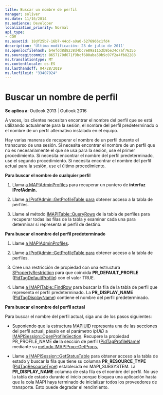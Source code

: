 ```yaml
---
title: Buscar un nombre de perfil
manager: soliver
ms.date: 11/16/2014
ms.audience: Developer
localization_priority: Normal
api_type:
- COM
ms.assetid: 18df25b7-16b7-44cd-a9a0-5276966c1fd4
description: 'Última modificación: 23 de julio de 2011'
ms.openlocfilehash: b4efdd8d8238d4bc7e89a1153b9be34c7af76355
ms.sourcegitcommit: 8657170d071f9bcf680aba50b9c07f2a4fb82283
ms.translationtype: MT
ms.contentlocale: es-ES
ms.lasthandoff: 04/28/2019
ms.locfileid: "33407924"
---
```

# <a name="finding-a-profile-name"></a>Buscar un nombre de perfil

  
  
**Se aplica a**: Outlook 2013 | Outlook 2016 
  
A veces, los clientes necesitan encontrar el nombre del perfil que se está utilizando actualmente para la sesión, el nombre del perfil predeterminado o el nombre de un perfil alternativo instalado en el equipo.
  
Hay varias maneras de recuperar el nombre de un perfil durante el transcurso de una sesión. Si necesita encontrar el nombre de un perfil que no es necesariamente el que se usa para la sesión, use el primer procedimiento. Si necesita encontrar el nombre del perfil predeterminado, use el segundo procedimiento. Si necesita encontrar el nombre del perfil actual para la sesión, use el último procedimiento. 
  
 **Para buscar el nombre de cualquier perfil**
  
1. Llama [a MAPIAdminProfiles](mapiadminprofiles.md) para recuperar un puntero de **interfaz IProfAdmin.** 
    
2. Llame [a IProfAdmin::GetProfileTable para](iprofadmin-getprofiletable.md) obtener acceso a la tabla de perfiles. 
    
3. Llame al método [IMAPITable::QueryRows](imapitable-queryrows.md) de la tabla de perfiles para recuperar todas las filas de la tabla y examinar cada una para determinar si representa el perfil de destino. 
    
 **Para buscar el nombre del perfil predeterminado**
  
1. Llame [a MAPIAdminProfiles](mapiadminprofiles.md).
    
2. Llame [a IProfAdmin::GetProfileTable para](iprofadmin-getprofiletable.md) obtener acceso a la tabla de perfiles. 
    
3. Cree una restricción de propiedad con una estructura [SPropertyRestriction](spropertyrestriction.md) para que coincida **PR_DEFAULT_PROFILE** ([PidTagDefaultProfile](pidtagdefaultprofile-canonical-property.md)) con el valor TRUE.
    
4. Llame [a IMAPITable::FindRow](imapitable-findrow.md) para buscar la fila de la tabla de perfil que representa el perfil predeterminado. La **PR_DISPLAY_NAME** ([PidTagDisplayName](pidtagdisplayname-canonical-property.md)) contiene el nombre del perfil predeterminado.
    
 **Para buscar el nombre del perfil actual**
  
Para buscar el nombre del perfil actual, siga uno de los pasos siguientes:
  
- Suponiendo que la estructura [MAPIUID](mapiuid.md) representa una de las secciones del perfil actual, pásalo en el parámetro  _lpUID_ a [IMAPISession::OpenProfileSection](imapisession-openprofilesection.md). Recupere la propiedad PR_PROFILE_NAME **de** la sección de perfil ([PidTagProfileName](pidtagprofilename-canonical-property.md)) mediante su [método IMAPIProp::GetProps.](imapiprop-getprops.md) 
    
- Llame [a IMAPISession::GetStatusTable](imapisession-getstatustable.md) para obtener acceso a la tabla de estado y buscar la fila que tiene su columna **PR_RESOURCE_TYPE** ([PidTagResourceType](pidtagresourcetype-canonical-property.md)) establecida en MAPI_SUBSYSTEM. La **PR_DISPLAY_NAME** columna de esta fila es el nombre del perfil. No use la tabla de estado durante el inicio porque bloquea una aplicación hasta que la cola MAPI haya terminado de inicializar todos los proveedores de transporte. Esto puede degradar el rendimiento. 
    


